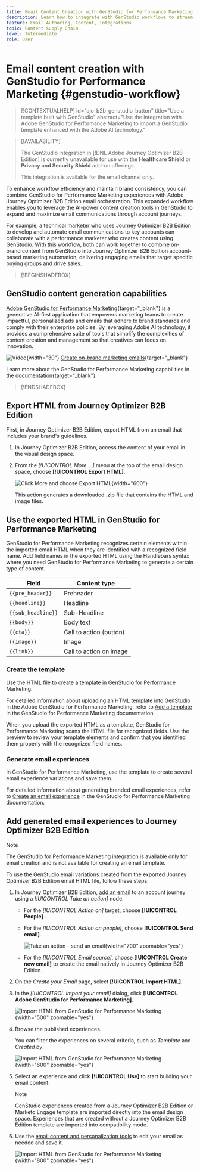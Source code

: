 ```yaml
---
title: Email Content Creation with GenStudio for Performance Marketing
description: Learn how to integrate with GenStudio workflows to streamline email experience design.
feature: Email Authoring, Content, Integrations
topic: Content Supply Chain
level: Intermediate
role: User
---
```

# Email content creation with GenStudio for Performance Marketing {#genstudio-workflow}

>[!CONTEXTUALHELP]
>id="ajo-b2b_genstudio_button"
>title="Use a template built with GenStudio"
>abstract="Use the integration with Adobe GenStudio for Performance Marketing to import a GenStudio template enhanced with the Adobe AI technology."

>[!AVAILABILITY]
>
>The GenStudio integration in [!DNL Adobe Journey Optimizer B2B Edition] is currently unavailable for use with the **Healthcare Shield** or **Privacy and Security Shield** add-on offerings.
>
>This integration is available for the email channel only.

To enhance workflow efficiency and maintain brand consistency, you can combine GenStudio for Performance Marketing experiences with Adobe Journey Optimizer B2B Edition email orchestration. This expanded workflow enables you to leverage the AI-power content creation tools in GenStudio to expand and maximize email communications through account journeys.

For example, a technical marketer who uses Journey Optimizer B2B Edition to develop and automate email communications to key accounts can collaborate with a performance marketer who creates content using GenStudio. With this workflow, both can work together to combine on-brand content from GenStudio into Journey Optimizer B2B Edition account-based marketing automation, delivering engaging emails that target specific buying groups and drive sales.

>[!BEGINSHADEBOX]

## GenStudio content generation capabilities

[Adobe GenStudio for Performance Marketing](https://business.adobe.com/products/genstudio-for-performance-marketing.html){target="_blank"} is a generative AI-first application that empowers marketing teams to create impactful, personalized ads and emails that adhere to brand standards and comply with their enterprise policies. By leveraging Adobe AI technology, it provides a comprehensive suite of tools that simplify the complexities of content creation and management so that creatives can focus on innovation.

![Video](../../assets/do-not-localize/icon-video.svg){width="30"} [Create on-brand marketing emails](https://experienceleague.adobe.com/en/docs/genstudio-for-performance-marketing-learn/tutorials/creating-experiences/creating-on-brand-emails){target="_blank"}

Learn more about the GenStudio for Performance Marketing capabilities in the [documentation](https://experienceleague.adobe.com/en/docs/genstudio-for-performance-marketing/user-guide/home){target="_blank"}

>[!ENDSHADEBOX]

## Export HTML from Journey Optimizer B2B Edition

First, in Journey Optimizer B2B Edition, export HTML from an email that includes your brand's guidelines.

1. In Journey Optimizer B2B Edition, access the content of your email in the visual design space.

1. From the _[!UICONTROL More ...]_ menu at the top of the email design space, choose **[!UICONTROL Export HTML]**.

   ![Click More and choose Export HTML](./assets/email-export-html.png){width="600"}

   This action generates a downloaded .zip file that contains the HTML and image files.

## Use the exported HTML in GenStudio for Performance Marketing

GenStudio for Performance Marketing recognizes certain elements within the imported email HTML when they are identified with a recognized field name. Add field names in the exported HTML using the Handlebars syntax where you need GenStudio for Performance Marketing to generate a certain type of content.

| Field             | Content type              |
| ----------------- | ------------------------- |
| `{{pre_header}}`  | Preheader                 |
| `{{headline}}`    | Headline                  |
| `{{sub_headline}}`| Sub-Headline              |
| `{{body}}`        | Body text                 |
| `{{cta}}`         | Call to action (button)   |
| `{{image}}`       | Image                     |
| `{{link}}`        | Call to action on image   |

### Create the template

Use the HTML file to create a template in GenStudio for Performance Marketing.

For detailed information about uploading an HTML template into GenStudio in the Adobe GenStudio for Performance Marketing, refer to [Add a template](https://experienceleague.adobe.com/en/docs/genstudio-for-performance-marketing/user-guide/content/templates/use-templates#add-a-template) in the GenStudio for Performance Marketing documentation.

When you upload the exported HTML as a template, GenStudio for Performance Marketing scans the HTML file for recognized fields. Use the preview to review your template elements and confirm that you identified them properly with the recognized field names.

### Generate email experiences

In GenStudio for Performance Marketing, use the template to create several email experience variations and save them.

For detailed information about generating branded email experiences, refer to [Create an email experience](https://experienceleague.adobe.com/en/docs/genstudio-for-performance-marketing/user-guide/create/create-email-experience) in the GenStudio for Performance Marketing documentation.

## Add generated email experiences to Journey Optimizer B2B Edition

>[!NOTE]
>
>The GenStudio for Performance Marketing integration is available only for email creation and is not available for creating an email template.

To use the GenStudio email variations created from the exported Journey Optimizer B2B Edition email HTML file, follow these steps:

1. In Journey Optimizer B2B Edition, [add an email](./add-email.md) to an account journey using a _[!UICONTROL Take an action]_ node.

   * For the _[!UICONTROL Action on]_ target, choose **[!UICONTROL People]**.

   * For the _[!UICONTROL Action on people]_, choose **[!UICONTROL Send email]**.

     ![Take an action - send an email](./assets/journey-node-send-email.png){width="700" zoomable="yes"}

   * For the _[!UICONTROL Email source]_, choose **[!UICONTROL Create new email]** to create the email natively in Journey Optimizer B2B Edition. 

1. On the _Create your Email_ page, select **[!UICONTROL Import HTML]**.

1. In the _[!UICONTROL Import your email]_ dialog, click **[!UICONTROL Adobe GenStudio for Performance Marketing]**.

   ![Import HTML from GenStudio for Performance Marketing](./assets/email-import-html-genstudio.png){width="500" zoomable="yes"}

1. Browse the published experiences.

   You can filter the experiences on several criteria, such as _Template_ and _Created by_.

   ![Import HTML from GenStudio for Performance Marketing](./assets/email-import-select-gen-studio-experience.png){width="600" zoomable="yes"}

1. Select an experience and click **[!UICONTROL Use]** to start building your email content.

   >[!NOTE]
   >
   >GenStudio experiences created from a Journey Optimizer B2B Edition or Marketo Engage template are imported directly into the email design space. Experiences that are created without a Journey Optimizer B2B Edition template are imported into compatibility mode.

1. Use the [email content and personalization tools](./email-authoring.md) to edit your email as needed and save it.

   ![Import HTML from GenStudio for Performance Marketing](./assets/email-imported-experience.png){width="800" zoomable="yes"}
